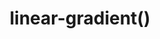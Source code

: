 ---
title: "linear-gradient()"
description: "Creates an image consisting of a progressive transition between two or more colors along a straight line."
category: css
keywords: gradients
last_test_date: "2021-12-29"
test_url: "/tests/css-gradients.html"
test_results_url: "https://app.emailonacid.com/app/acidtest/8FCYDYSPXot6jquGzeiqGsfoeCU4tvCeRpnVG0z6luNLr/list"
stats: {
    apple-mail: {
        macos: {
            "15":"y"
        },
        ios: {
            "15":"y"
        }
    },
    gmail: {
        desktop-webmail: {
            "2021-12":"y"
        },
        ios: {
            "2021-12":"y"
        },
        android: {
            "2021-12":"y"
        },
        mobile-webmail: {
            "2021-12":"y"
        }
    },
    orange: {
        desktop-webmail: {
            "2021-12":"n"
        },
        ios: {
            "2021-12":"n"
        },
        android: {
            "2021-12":"n"
        }
    },
    outlook: {
        windows: {
            "2007":"n #1",
            "2010":"n #1",
            "2013":"n #1",
            "2016":"n #1",
            "2019":"n #1"
        },
        windows-mail: {
            "2021-12":"n"
        },
        macos: {
            "16.57":"y"
        },
        outlook-com: {
            "2021-12":"n"
        },
        ios: {
            "2.51.1":"y",
            "4.2148.2":"n"
        },
        android: {
            "4.2147.4":"n"
        }
    },
    samsung-email: {
        android: {
            "6.0":"y"
        }
    },
    sfr: {
        desktop-webmail: {
            "2021-12":"y"
        },
        ios: {
            "2021-12":"y"
        },
        android: {
            "2021-12":"y"
        }
    },
    thunderbird: {
        macos: {
            "91.4.1":"y"
        }
    },
    aol: {
        desktop-webmail: {
            "2021-12":"n"
        },
        ios: {
            "2021-12":"n"
        },
        android: {
            "2021-12":"n"
        }
    },
    yahoo: {
        desktop-webmail: {
            "2021-12":"n"
        },
        ios: {
            "2021-12":"n"
        },
        android: {
            "2021-12":"n"
        }
    },
    protonmail: {
        desktop-webmail: {
            "2021-12":"y"
        },
        ios: {
            "2021-12":"y"
        },
        android: {
            "2021-12":"y"
        }
    },
    hey: {
        desktop-webmail: {
            "2021-12":"y"
        }
    },
    mail-ru: {
        desktop-webmail: {
            "2021-12":"y"
        }
    },
    fastmail: {
        desktop-webmail: {
            "2021-12":"y"
        }
    },
    laposte: {
        desktop-webmail: {
            "2021-12":"y"
        }
    },
    t-online-de: {
        desktop-webmail: {
            "2021-12":"y"
        }
    },
    free-fr: {
        desktop-webmail: {
            "2021-12":"y"
        }
    },
    gmx: {
        desktop-webmail: {
            "2022-06": "n"
        },
        ios: {
            "2022-06": "y"
        },
        android: {
            "2022-06": "y"
        }
    },
    web-de: {
        desktop-webmail: {
            "2022-06": "n"
        },
        ios: {
            "2022-06": "y"
        },
        android: {
            "2022-06": "y"
        }
    },
    ionos-1and1: {
        desktop-webmail: {
            "2022-06": "y"
        },
        android: {
            "2022-06": "y"
        }
    }
}
notes_by_num: {
    "1": "Gradients can be created in VML using `type=\"gradient\"` on a `<v:fill>`. See [VML documentation](https://docs.microsoft.com/en-us/windows/win32/vml/web-workshop---how-to-use-vml-on-web-pages-----fill--element#gradient-fill)."
}
links: {
    "Can I use: CSS Gradients":"https://caniuse.com/css-gradients",
    "MDN: linear-gradient()":"https://developer.mozilla.org/en-US/docs/Web/CSS/gradient/linear-gradient()"
}
---